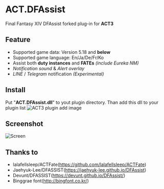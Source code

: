 # ACT.DFAssist

Final Fantasy XIV DFAssist forked plug-in for **ACT3**

## Feature
* Supported game data: Version 5.18 and **below**
* Supported game language: En/Ja/De/Fr/Ko
* Assist both **duty instances** and **FATEs** *(include Eureka NM)*
* *Notification sound* & *Alert overlay*
* *LINE* / *Telegram* notification *(Experimental)*

## Install
Put "**ACT.DFAssist.dll**" to yout plugin directory. Than add this dll to your plugin list
![ACT3 plugin add image](https://user-images.githubusercontent.com/47320226/52210588-db581b00-28ca-11e9-8c60-4d4d1fc21fa4.png)

## Screenshot
![Screen](https://user-images.githubusercontent.com/47320226/72213510-9f462500-3533-11ea-95cc-bc99d841cca0.png)

## Thanks to
* lalafellsleep/ACTFate(https://github.com/lalafellsleep/ACTFate)
* Jaehyuk-Lee/DFASSIST(https://jaehyuk-lee.github.io/DFAssist)
* Devunt/DFASSIST(https://devunt.github.io/DFAssist/) 
* Binggrae font(http://bingfont.co.kr/)
